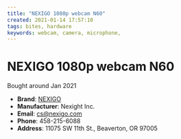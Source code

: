 ```yaml
---
title: "NEXIGO 1080p webcam N60"
created: 2021-01-14 17:57:10
tags: bites, hardware
keywords: webcam, camera, microphone,
---
```


# NEXIGO 1080p webcam N60

Bought around Jan 2021

- **Brand**: [NEXIGO](https://www.nexigo.com)
- **Manufacturer**: Nexight Inc.
- **Email**: <cs@nexigo.com>
- **Phone**: 458-215-6088
- **Address**: 11075 SW 11th St., Beaverton, OR 97005
